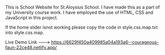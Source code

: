 This is School Website for St.Aloysius School.
I have made this as a part of my University course work.
I have employed the use of HTML, CSS and JavaScript in this project.


If the home slider isnot working please copy the code in style.css.map.txt into style.css.map.


Live Demo Link ---> https://6629f450a409985a04a193a6--courageous-faun-22ce48.netlify.app/ 
